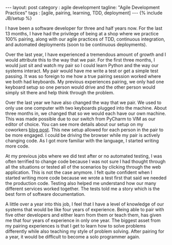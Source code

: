 --- layout: post category : agile development tagline: "Agile Development
Practices" tags : [agile, pairing, learning, TDD, deployment] --- {% include
JB/setup %}

I have been a software developer for three and half years now. For the last 13
months, I have had the privilege of being at a shop where we practice 100%
pairing, along with our agile practices of TDD, continuous integration, and
automated deployments (soon to be continuous deployments).

Over the last year, I have experienced a tremendous amount of growth and I
would attribute this to the way that we pair. For the first three months, I
would just sit and watch my pair so I could learn Python and the way our
systems interact. My pair would have me write a test or get a simple test
passing.  It was so foreign to me how a true pairing session worked where we
both had keyboards.  My previous experiences pairing, we only had one keyboard
setup so one person would drive and the other person would simply sit there and
help think through the problem.

Over the last year we have also changed the way that we pair. We used to only
use one computer with two keyboards plugged into the machine. About three
months in, we changed that so we would each have our own machine. This was made
possible due to our switch from PyCharm to VIM as our editor of choice.  You
can see more details about our setup on my coworkers [blog
post](http://mattjmorrison.com/agile-crusade/2013/06/23/agile-crusade-14.html).
This new setup allowed for each person in the pair to be more engaged. I could
be driving the browser while my pair is actively changing code. As I got more
familiar with the language, I started writing more code.

At my previous jobs where we did test after or no automated testing, I was
often terrified to change code because I was not sure I had thought through all
the situations or tested all of the scenarios by clicking through the web
application. This is not the case anymore. I felt quite confident when I
started writing more code because we wrote a test first that said we needed the
production code.  Testing also helped me understand how our many different
services worked together. The tests told me a story which is the best form of
software documentation.

A little over a year into this job, I feel that I have a level of knowledge of
our systems that would be like four years of experience. Being able to pair
with five other developers and either learn from them or teach them, has given
me that four years of experience in only one year. The biggest asset from my
pairing experiences is that I get to learn how to solve problems differently
while also teaching my style of problem solving. After pairing for a year, it
would be difficult to become a solo programmer again.
